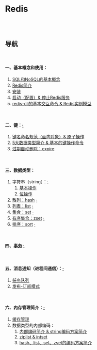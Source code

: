 # Redis

<br><br>

## 导航

<br>

#### 一、基本概念和使用：

1. [SQL和NoSQL的基本概念](基本概念和使用/SQL和NoSQL的基本概念.md#sql和nosql的基本概念)
2. [Redis简介](基本概念和使用/Redis简介.md#redis简介)
3. [安装](基本概念和使用/安装.md#安装)
4. [启动（配置）& 停止Redis服务](基本概念和使用/启动（配置）%26%20停止Redis服务.md#启动配置-停止redis服务)
5. [redis-cli的基本交互命令 & Redis实例模型](基本概念和使用/redis-cli的基本交互命令%20%26%20Redis实例模型.md#redis-cli的基本交互命令--redis实例模型)

<br>

#### 二、键：[·](键/index/key.sh#L1)

1. [键名命名规范（面向对象）& 原子操作](键/键名命名规范（面向对象）%26%20原子操作.md#键名命名规范面向对象-原子操作)
2. [5大数据类型简介 & 基本的键操作命令](键/5大数据类型简介%20%26%20基本的键操作命令.md#5大数据类型简介--基本的键操作命令)
3. [过期自动删除：expire](键/过期自动删除：expire.md#过期自动删除expire)

<br>

#### 三、数据类型：

1. 字符串（string）：[·](数据类型/index/string.sh#L1)
   1. [基本操作](数据类型/字符串/基本操作.md#基本操作)
   2. [位操作](数据类型/字符串/位操作.md#位操作)
2. [散列：hash](数据类型/散列：hash.md#散列hash)  [·](数据类型/index/hash.sh#L1)
3. [列表：list](数据类型/列表：list.md#列表list)  [·](数据类型/index/list.sh#L1)
4. [集合：set](数据类型/集合：set.md#集合set)  [·](数据类型/index/set.sh#L1)
5. [有序集合：zset](数据类型/有序集合：zset.md#有序集合zset)  [·](数据类型/index/zset.sh#L1)
6. [排序：sort](数据类型/排序：sort.md#排序sort)  [·](数据类型/index/sort.sh#L1)

<br>

#### 四、[事务](事务.md#事务)  [·](index/transaction.py#L1)

<br>

#### 五、消息通知（进程间通信）：[·](消息通知（进程间通信）/index/pro-con.sh#L1)

1. [任务队列](消息通知（进程间通信）/任务队列.md#任务队列)
2. [发布-订阅模式](消息通知（进程间通信）/发布-订阅模式.md#发布-订阅模式)

<br>

#### 六、内存管理简介：[·](#目录)

1. [缓存管理](内存管理简介/缓存管理.md#缓存管理)
2. 数据类型的内部编码：
   1. [内部编码简介 & string编码方案简介](内存管理简介/数据类型的内部编码/内部编码简介%20%26%20string编码方案简介.md#内部编码简介--string编码方案简介)
   2. [ziplist & intset](内存管理简介/数据类型的内部编码/ziplist%20%26%20intest.md#ziplist--intset)
   3. [hash、list、set、zset的编码方案简介](内存管理简介/数据类型的内部编码/hash、list、set、zset的编码方案简介.md#hashlistsetzset的编码方案简介)
